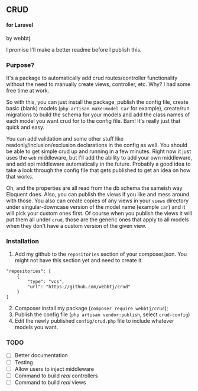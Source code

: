 ## CRUD
#### for Laravel
by webbtj  

I promise I'll make a better readme before I publish this.  

### Purpose?
It's a package to automatically add crud routes/controller functionality
without the need to manually create views, controller, etc. Why? I had some
free time at work.  

So with this, you can just install the package, publish the config file, create
basic (blank) models (`php artisan make:model Car` for example), create/run
migrations to build the schema for your models and add the class names of each
model you want crud for to the config file. Bam! It's really just that quick
and easy.

You can add validation and some other stuff like readonly/inclusion/exclusion
declarations in the config as well. You should be able to get simple crud up and
running in a few minutes. Right now it just uses the `web` middleware, but I'll
add the ability to add your own middleware, and add api middleware automatically
in the future. Probably a good idea to take a look through the config file that
gets published to get an idea on how that works.

Oh, and the properties are all read from the db schema the sameish way
Eloquent does. Also, you can publish the views if you like and mess around with
those. You also can create copies of any views in your `views` directory under
singular-downcase version of the model name (example `car`) and it will pick
your custom ones first. Of course when you publish the views it will put them
all under `crud`, those are the generic ones that apply to all models when they
don't have a custom version of the given view.

### Installation
1. Add my github to the `repositories` section of your composer.json. You might
not have this section yet and need to create it.
```
"repositories": [
    {
        "type": "vcs",
        "url": "https://github.com/webbtj/crud"
    }
]
```
2. Composer install my package (`composer require webbtj/crud`);
3. Publish the config file (`php artisan vendor:publish`, select `crud-config`)
4. Edit the newly published `config/crud.php` file to include whatever models
you want.

### TODO
* [ ] Better documentation
* [ ] Testing
* [ ] Allow users to inject middleware
* [ ] Command to build _real_ controllers
* [ ] Command to build _real_ views
